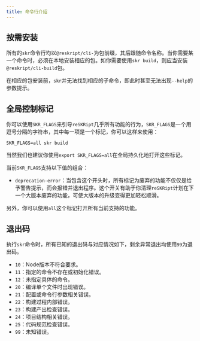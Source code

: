 ```yaml
---
title: 命令行介绍
---
```


## 按需安装

所有的`skr`命令行均以`@reskript/cli-`为包前缀，其后跟随命令名称。当你需要某一个命令时，必须在本地安装相应的包。如你需要使用`skr build`，则应当安装`@reskript/cli-build`包。

在相应的包安装前，`skr`并无法找到相应的子命令，即此时甚至无法出现`--help`的参数提示。

## 全局控制标记

你可以使用`SKR_FLAGS`来引导`reSKRipt`几乎所有功能的行为，`SKR_FLAGS`是一个用逗号分隔的字符串，其中每一项是一个标记，你可以这样来使用：

```shell
SKR_FLAGS=all skr build
```

当然我们也建议你使用`export SKR_FLAGS=all`在全局持久化地打开这些标记。

当前`SKR_FLAGS`支持以下值的组合：

- `deprecation-error`：当包含这个开头时，所有标记为废弃的功能不仅仅是给予警告提示，而会报错并退出程序。这个开关有助于你清理`reSKRipt`计划在下一个大版本废弃的功能，可使大版本的升级变得更加轻松顺滑。

另外，你可以使用`all`这个标记打开所有当前支持的功能。

## 退出码

执行`skr`命令时，所有已知的退出码与对应情况如下，剩余异常退出均使用`99`为退出码。

- `10`：Node版本不符合要求。
- `11`：指定的命令不存在或初始化错误。
- `12`：未指定具体的命令。
- `20`：编译单个文件时出现错误。
- `21`：配置或命令行参数相关错误。
- `22`：构建过程内部错误。
- `23`：构建产出检查错误。
- `24`：项目结构相关错误。
- `25`：代码规范检查错误。
- `99`：未知错误。
